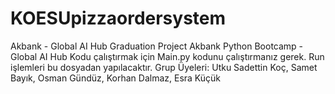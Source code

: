 # KOESUpizzaordersystem
Akbank - Global AI Hub Graduation Project
Akbank Python Bootcamp - Global AI Hub Kodu çalıştırmak için Main.py kodunu çalıştırmanız gerek. Run işlemleri bu dosyadan yapılacaktır.
Grup Üyeleri: Utku Sadettin Koç, Samet Bayık, Osman Gündüz, Korhan Dalmaz, Esra Küçük

